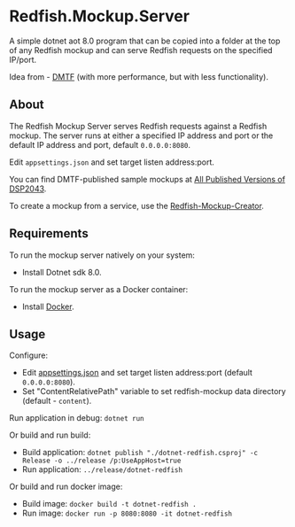 # Redfish.Mockup.Server

A simple dotnet aot 8.0 program that can be copied into a folder at the top of any Redfish mockup and can serve Redfish requests on the specified IP/port.

Idea from - [DMTF](https://github.com/DMTF/Redfish-Mockup-Server) (with more performance, but with less functionality).

## About

The Redfish Mockup Server serves Redfish requests against a Redfish mockup. The server runs at either a specified IP address and port or the default IP address and port, default `0.0.0.0:8080`.

Edit `appsettings.json` and set target listen address:port.

You can find DMTF-published sample mockups at [All Published Versions of DSP2043](https://www.dmtf.org/dsp/DSP2043 "https://www.dmtf.org/dsp/DSP2043").

To create a mockup from a service, use the [Redfish-Mockup-Creator](https://github.com/DMTF/Redfish-Mockup-Creator "https://github.com/DMTF/Redfish-Mockup-Creator").

## Requirements

To run the mockup server natively on your system:

* Install Dotnet sdk 8.0.

To run the mockup server as a Docker container:

* Install [Docker](https://www.docker.com/get-started "https://www.docker.com/get-started").

## Usage

Configure:

* Edit [appsettings.json](https://learn.microsoft.com/en-us/aspnet/core/fundamentals/servers/kestrel/endpoints?view=aspnetcore-8.0#configure-endpoints-in-appsettingsjson) and set target listen address:port (default `0.0.0.0:8080`).
* Set "ContentRelativePath" variable to set redfish-mockup data directory (default - `content`).

Run application in debug: `dotnet run`

Or build and run build:

* Build application: `dotnet publish "./dotnet-redfish.csproj" -c Release -o ../release /p:UseAppHost=true`
* Run application: `../release/dotnet-redfish`

Or build and run docker image:

* Build image: `docker build -t dotnet-redfish .`
* Run image: `docker run -p 8080:8080 -it dotnet-redfish`

